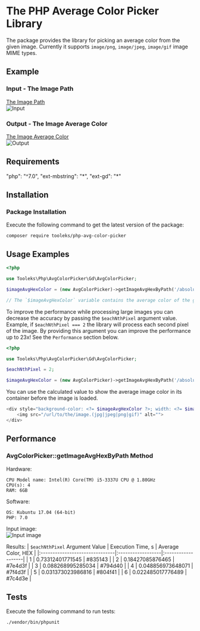 # The PHP Average Color Picker Library

The package provides the library for picking an average color from the given image. Currently it supports `image/png`, `image/jpeg`, `image/gif` image MIME types.

## Example

### Input - The Image Path

[The Image Path](https://github.com/tooleks/php-avg-color-picker/tree/master/resources/input.jpg)  
![Input](https://raw.githubusercontent.com/tooleks/php-avg-color-picker/master/resources/input.jpg)

### Output - The Image Average Color

[The Image Average Color](https://github.com/tooleks/php-avg-color-picker/tree/master/resources/output.jpg)  
![Output](https://raw.githubusercontent.com/tooleks/php-avg-color-picker/master/resources/output.jpg)

## Requirements

"php": "^7.0",
"ext-mbstring": "\*",
"ext-gd": "\*"

## Installation

### Package Installation

Execute the following command to get the latest version of the package:

```shell
composer require tooleks/php-avg-color-picker
```

## Usage Examples

```php
<?php

use Tooleks\Php\AvgColorPicker\Gd\AvgColorPicker;

$imageAvgHexColor = (new AvgColorPicker)->getImageAvgHexByPath('/absolute/path/to/the/image.(jpg|jpeg|png|gif)');

// The `$imageAvgHexColor` variable contains the average color of the given image in HEX format (#fffff).
```

To improve the performance while processing large images you can decrease the accuracy by passing the `$eachNthPixel` argument value. Example, if `$eachNthPixel === 2` the library will process each second pixel of the image. By providing this argument you can improve the performance up to 23x! See the `Performance` section below.

```php
<?php

use Tooleks\Php\AvgColorPicker\Gd\AvgColorPicker;

$eachNthPixel = 2;

$imageAvgHexColor = (new AvgColorPicker)->getImageAvgHexByPath('/absolute/path/to/the/image.(jpg|jpeg|png|gif)', $eachNthPixel);
```

You can use the calculated value to show the average image color in its container before the image is loaded.

```php
<div style="background-color: <?= $imageAvgHexColor ?>; width: <?= $imageWidth ?>; height: <?= $imageHeight ?>;">
    <img src="/url/to/the/image.(jpg|jpeg|png|gif)" alt="">
</div>
```

## Performance

### AvgColorPicker::getImageAvgHexByPath Method

Hardware:  

```
CPU Model name: Intel(R) Core(TM) i5-3337U CPU @ 1.80GHz
CPU(s): 4
RAM: 6GB
```

Software:  

```
OS: Kubuntu 17.04 (64-bit)
PHP: 7.0
```

Input image:  
![Input image](https://raw.githubusercontent.com/tooleks/php-avg-color-picker/master/resources/input.jpg)  

Results:
| `$eachNthPixel` Argument Value | Execution Time, s | Average Color, HEX |
|:-------------------------------|:------------------|:-------------------|
| 1                              | 0.73312401771545  | #835143            |
| 2                              | 0.18427085876465  | #7e4d3f            |
| 3                              | 0.088268995285034 | #794d40            |
| 4                              | 0.048856973648071 | #7f4d3f            |
| 5                              | 0.031373023986816 | #804f41            |
| 6                              | 0.022485017776489 | #7c4d3e            |

## Tests

Execute the following command to run tests:

```shell
./vendor/bin/phpunit
```
